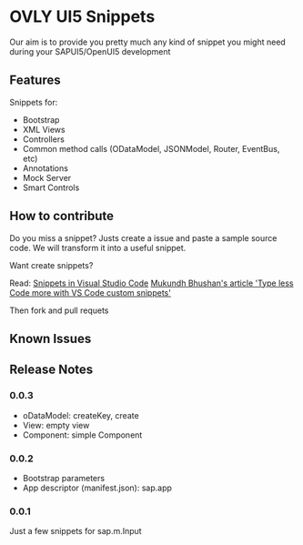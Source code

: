 # OVLY UI5 Snippets

Our aim is to provide you pretty much any kind of snippet you might need during your SAPUI5/OpenUI5 development  

## Features 

Snippets for:
- Bootstrap
- XML Views
- Controllers
- Common method calls (ODataModel, JSONModel, Router, EventBus, etc)
- Annotations
- Mock Server
- Smart Controls

## How to contribute

Do you miss a snippet?
Justs create a issue and paste a sample source code. We will transform it into a useful snippet.

Want create snippets?

Read:
[Snippets in Visual Studio Code](https://code.visualstudio.com/docs/editor/userdefinedsnippets)
 [Mukundh Bhushan's article 'Type less Code more with VS Code custom snippets'](https://medium.com/faun/type-less-code-more-with-vs-code-custom-snippets-2bc1972d1039)

Then fork and pull requets

## Known Issues

## Release Notes

### 0.0.3
- oDataModel: createKey, create
- View: empty view
- Component: simple Component

### 0.0.2
- Bootstrap parameters
- App descriptor (manifest.json): sap.app

### 0.0.1

Just a few snippets for sap.m.Input
